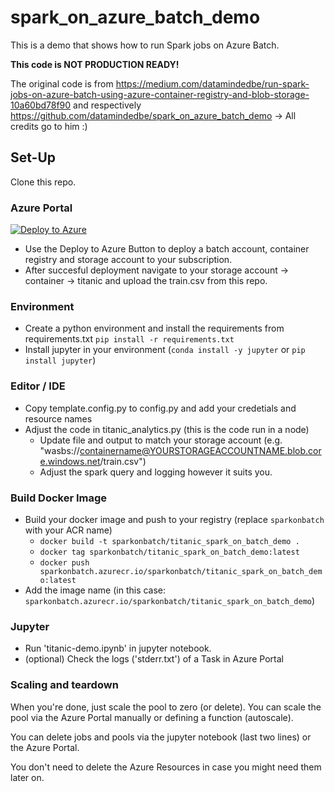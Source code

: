 # spark_on_azure_batch_demo
This is a demo that shows how to run Spark jobs on Azure Batch.

**This code is NOT PRODUCTION READY!**

The original code is from https://medium.com/datamindedbe/run-spark-jobs-on-azure-batch-using-azure-container-registry-and-blob-storage-10a60bd78f90 and respectively https://github.com/datamindedbe/spark_on_azure_batch_demo -> All credits go to him :)

## Set-Up
Clone this repo.

### Azure Portal
[![Deploy to Azure](https://aka.ms/deploytoazurebutton)](https://portal.azure.com/#create/Microsoft.Template/uri/https%3A%2F%2Fraw.githubusercontent.com%2Fjhchein%2Fspark-on-batch-example%2Fmaster%2Fazuredeploy.json)
* Use the Deploy to Azure Button to deploy a batch account, container registry and storage account to your subscription. 
* After succesful deployment navigate to your storage account -> container -> titanic and upload the train.csv from this repo.

### Environment
* Create a python environment and install the requirements from requirements.txt ```pip install -r requirements.txt```
* Install jupyter in your environment (```conda install -y jupyter``` or ```pip install jupyter```)

### Editor / IDE
* Copy template.config.py to config.py and add your credetials and resource names
* Adjust the code in titanic_analytics.py (this is the code run in a node)
  * Update file and output to match your storage account (e.g. "wasbs://containername@YOURSTORAGEACCOUNTNAME.blob.core.windows.net/train.csv")
  * Adjust the spark query and logging however it suits you. 

### Build Docker Image
* Build your docker image and push to your registry (replace ```sparkonbatch``` with your ACR name)
  * ```docker build -t sparkonbatch/titanic_spark_on_batch_demo .```
  * ```docker tag sparkonbatch/titanic_spark_on_batch_demo:latest```
  * ```docker push sparkonbatch.azurecr.io/sparkonbatch/titanic_spark_on_batch_demo:latest```
* Add the image name (in this case: ```sparkonbatch.azurecr.io/sparkonbatch/titanic_spark_on_batch_demo```)

### Jupyter
* Run 'titanic-demo.ipynb' in jupyter notebook.
* (optional) Check the logs ('stderr.txt') of a Task in Azure Portal

### Scaling and teardown
When you're done, just scale the pool to zero (or delete). You can scale the pool via the Azure Portal manually or defining a function (autoscale). 

You can delete jobs and pools via the jupyter notebook (last two lines) or the Azure Portal.

You don't need to delete the Azure Resources in case you might need them later on.
